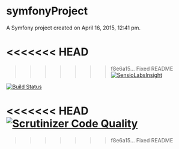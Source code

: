 symfonyProject
==============

A Symfony project created on April 16, 2015, 12:41 pm.

<<<<<<< HEAD
=======

>>>>>>> f8e6a15... Fixed README
[![SensioLabsInsight](https://insight.sensiolabs.com/projects/d35dc9e1-06f0-492e-96b3-1f8f3ecb24a3/big.png)](https://insight.sensiolabs.com/projects/d35dc9e1-06f0-492e-96b3-1f8f3ecb24a3)

[![Build Status](https://travis-ci.org/symfonytn/symfonyStandard.svg?branch=master)](https://travis-ci.org/symfonytn/symfonyStandard)

<<<<<<< HEAD
[![Scrutinizer Code Quality](https://scrutinizer-ci.com/g/symfonytn/symfonyStandard/badges/quality-score.png?b=master)](https://scrutinizer-ci.com/g/symfonytn/symfonyStandard/?branch=master)
=======
>>>>>>> f8e6a15... Fixed README
